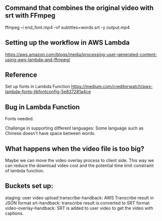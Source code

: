 ## Command that combines the original video with srt with FFmpeg 
ffmpeg  -i  end_font.mp4  -vf subtitles=words.srt -y output.mp4

## Setting up the workflow in AWS Lambda
https://aws.amazon.com/blogs/media/processing-user-generated-content-using-aws-lambda-and-ffmpeg/

## Reference
Set up fonts in Lambda Function
https://medium.com/creditorwatch/aws-lambda-fonts-libfontconfig-5e837281a4ce

## Bug in Lambda Function
Fonts needed.

Challenge in supporting different languages:
Some language such as Chinese doesn't have space between words.

## What happens when the video file is too big?
Maybe we can move the video overlay process to client side. This way we can reduce the download video cost and the potential time limit constraint of lambda function. 

## Buckets set up:
staging: user video upload
transcribe-handback: AWS Transcribe result in JSON format
srt-handback: transcribe result is converted to SRT format
video-overlay-handback: SRT is added to user video to get the video with captions.